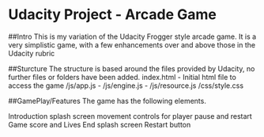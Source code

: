 Udacity Project - Arcade Game
===============================

##Intro
This is my variation of the Udacity Frogger style arcade game. It is a very simplistic game, with a few enhancements over and above those in the Udacity rubric

##Sturcture
The structure is based around the files provided by Udacity, no further files or folders have been added. 
index.html - Initial html file to access the game
/js/app.js - 
/js/engine.js - 
/js/resource.js
/css/style.css


##GamePlay/Features
The game has the following elements. 

Introduction splash screen
movement controls for player
pause and restart
Game score and Lives
End splash screen 
Restart button

